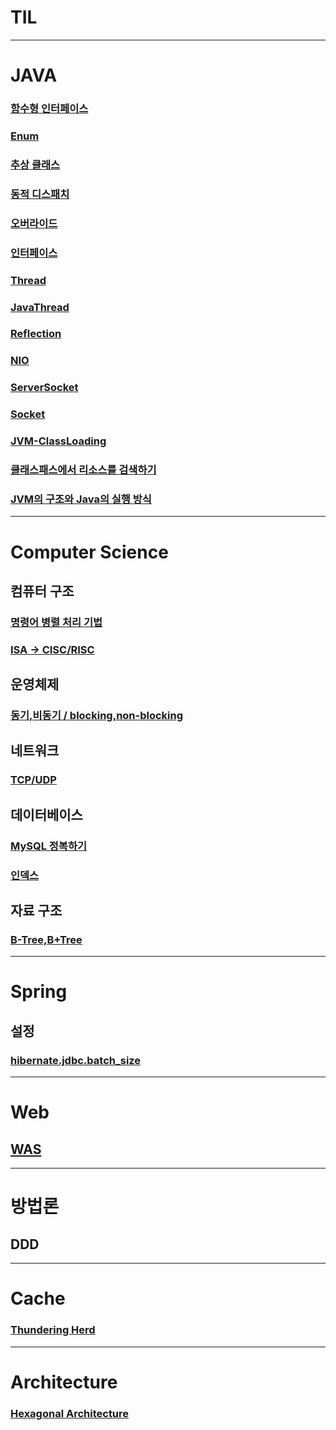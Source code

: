 # TIL

---
# JAVA

### [함수형 인터페이스](./240626/FunctionalInterface.md)
### [Enum](./240626/Enum.md)
### [추상 클래스](./240627/AbstractClass.md)
### [동적 디스패치](./240627/DynamicDipatch.md)
### [오버라이드](./240628/Override.md)
### [인터페이스](./240628/Interface.md)
### [Thread](./240629/Thread.md)
### [JavaThread](./240701/JavaThread.md)
### [Reflection](./240704/reflection.md)
### [NIO](./240701/nio.md)
### [ServerSocket](./240701/ServerSocket.md)
### [Socket](./240702/Socket.md)
### [JVM-ClassLoading](./240702/JVM-ClassLoading.md)
### [클래스패스에서 리소스를 검색하기](./240703/classpath-resource.md)
### [JVM의 구조와 Java의 실행 방식](./240707/JVM-Java.md)
---
# Computer Science
## 컴퓨터 구조
### [명령어 병렬 처리 기법](./240629/ILP.md)
### [ISA -> CISC/RISC](./240629/ISA.md)

## 운영체제
### [동기,비동기 / blocking,non-blocking](./240708/동기_비동기.md)

## 네트워크
### [TCP/UDP](./240707/TCP_UDP.md)

## 데이터베이스
### [MySQL 정복하기](./docs/MySQL.md)
### [인덱스](./240709/index.md)

## 자료 구조
### [B-Tree,B+Tree](./240630/B-Tree,B+Tree.md)
---
# Spring
## 설정
### [hibernate.jdbc.batch_size](./240630/hibernate.jdbc.batch_size.md)
---
# Web
## [WAS](./docs/WAS.md)
---
# 방법론
## DDD
---
# Cache
### [Thundering Herd](./240626/Thundering-Herd.md)

---
# Architecture
### [Hexagonal Architecture](./240630/Hexagonal-Architecture.md)
